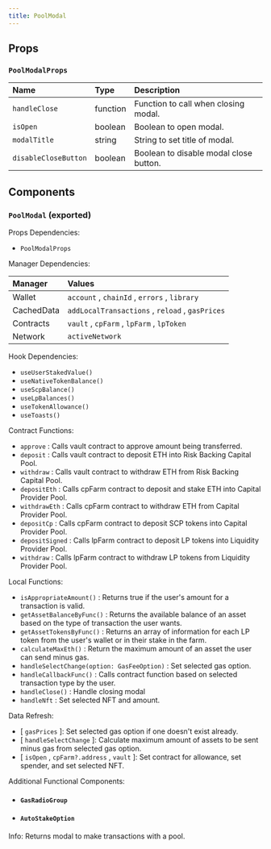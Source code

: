 ```yaml
---
title: PoolModal
---
```


## Props

### `PoolModalProps`

| Name | Type | Description                                                          |
| :--- | :--- | :------------------------------------------------------------------- |
| `handleClose` | function | Function to call when closing modal.
| `isOpen` | boolean | Boolean to open modal.
| `modalTitle` | string | String to set title of modal.
| `disableCloseButton` | boolean | Boolean to disable modal close button.

## Components

### `PoolModal` (exported)

Props Dependencies:

- `PoolModalProps`

Manager Dependencies:

| Manager | Values                                                          |
| :--- | :------------------------------------------------------------------- |
| Wallet | `account` , `chainId` , `errors` , `library`
| CachedData | `addLocalTransactions` , `reload` , `gasPrices`
| Contracts | `vault` , `cpFarm` , `lpFarm` , `lpToken`
| Network | `activeNetwork`

Hook Dependencies:

- `useUserStakedValue()`
- `useNativeTokenBalance()`
- `useScpBalance()`
- `useLpBalances()`
- `useTokenAllowance()`
- `useToasts()`

Contract Functions:

- `approve` : Calls vault contract to approve amount being transferred.
- `deposit` : Calls vault contract to deposit ETH into Risk Backing Capital Pool.
- `withdraw` : Calls vault contract to withdraw ETH from Risk Backing Capital Pool.
- `depositEth` : Calls cpFarm contract to deposit and stake ETH into Capital Provider Pool.
- `withdrawEth` : Calls cpFarm contract to withdraw ETH from Capital Provider Pool.
- `depositCp` : Calls cpFarm contract to deposit SCP tokens into Capital Provider Pool.
- `depositSigned` : Calls lpFarm contract to deposit LP tokens into Liquidity Provider Pool.
- `withdraw` : Calls lpFarm contract to withdraw LP tokens from Liquidity Provider Pool.


Local Functions:

- `isAppropriateAmount()` : Returns true if the user's amount for a transaction is valid.
- `getAssetBalanceByFunc()` : Returns the available balance of an asset based on the type of transaction the user wants.
- `getAssetTokensByFunc()` : Returns an array of information for each LP token from the user's wallet or in their stake in the farm.
- `calculateMaxEth()` : Return the maximum amount of an asset the user can send minus gas.
- `handleSelectChange(option: GasFeeOption)` : Set selected gas option.
- `handleCallbackFunc()` : Calls contract function based on selected transaction type by the user.
- `handleClose()` : Handle closing modal
- `handleNft` : Set selected NFT and amount. 

Data Refresh:

- [ `gasPrices` ]: Set selected gas option if one doesn't exist already.
- [ `handleSelectChange` ]: Calculate maximum amount of assets to be sent minus gas from selected gas option.
- [ `isOpen` , `cpFarm?.address` , `vault` ]: Set contract for allowance, set spender, and set selected NFT.

Additional Functional Components:

- #### `GasRadioGroup`

- #### `AutoStakeOption`

Info: Returns modal to make transactions with a pool.
